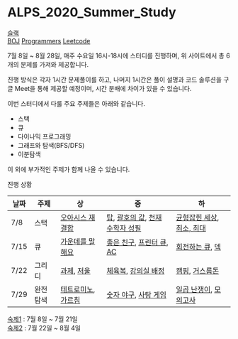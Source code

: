 # ALPS_2020_Summer_Study

[슬랙](https://app.slack.com/client/T014D4RNEQM/C014T4VHCKB/user_profile/U015ZV940LX)  
[BOJ](boj.kr) [Programmers](https://programmers.co.kr/) [Leetcode](https://leetcode.com/)  

7월 8일 ~ 8월 28일, 매주 수요일 16시-18시에 스터디를 진행하며, 위 사이트에서 총 6개의 문제를 가져와 제공합니다.  

진행 방식은 각자 1시간 문제풀이를 하고, 나머지 1시간은 풀이 설명과 코드 솔루션을 구글 Meet을 통해 제공할 예정이며, 시간 분배에 차이가 있을 수 있습니다.  

이번 스터디에서 다룰 주요 주제들은 아래와 같습니다.  

- 스택
- 큐
- 다이나믹 프로그래밍  
- 그래프와 탐색(BFS/DFS)  
- 이분탐색  

이 외에 부가적인 주제가 함께 나올 수 있습니다.  

진행 상황  

| 날짜 | 주제 | 상 | 중 | 하 |
|------|-----|----|----|-----|
| 7/8 | 스택 | [오아시스 재결합](https://www.acmicpc.net/problem/3015) | [탑](https://www.acmicpc.net/problem/2493), [괄호의 값](https://www.acmicpc.net/problem/2504), [천재 수학자 성필](https://www.acmicpc.net/problem/15815) | [균형잡힌 세상](https://www.acmicpc.net/problem/4949), [최소, 최대](https://www.acmicpc.net/problem/10818) |
| 7/15 | 큐 | [가운데를 말해요](https://www.acmicpc.net/problem/1655) | [좋은 친구](https://www.acmicpc.net/problem/3078), [프린터 큐](https://www.acmicpc.net/problem/1966), [AC](https://www.acmicpc.net/problem/5430) | [회전하는 큐](https://www.acmicpc.net/problem/1021), [덱](https://www.acmicpc.net/problem/10866) |
| 7/22 | 그리디 | [과제](https://www.acmicpc.net/problem/13904), [저울](https://www.acmicpc.net/problem/2437) | [체육복](https://programmers.co.kr/learn/courses/30/lessons/42862), [강의실 배정](https://www.acmicpc.net/problem/11000) | [캠핑](https://www.acmicpc.net/problem/4796), [거스름돈](https://www.acmicpc.net/problem/5585) |
| 7/29 | 완전탐색 | [테트로미노](https://www.acmicpc.net/problem/14500), [가르침](https://www.acmicpc.net/problem/1062) | [숫자 야구](https://programmers.co.kr/learn/courses/30/lessons/42841), [사탕 게임](https://www.acmicpc.net/problem/3085) | [일곱 난쟁이](https://www.acmicpc.net/problem/2309), [모의고사](https://programmers.co.kr/learn/courses/30/lessons/42840)


[숙제1](https://docs.google.com/document/d/1S7tdaAIsUO7eRL0aLghEnbJUKpz8bZPqbodfmdxuQCk/edit#) : 7월 8일 ~ 7월 21일  
[숙제2](https://docs.google.com/document/d/1vFFCBOfaOMzsaDddDEIGZaMoj_B42tD8t6DdUCdrOS0/edit?usp=sharing) : 7월 22일 ~ 8월 4일  

